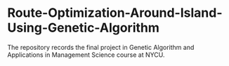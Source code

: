 # Route-Optimization-Around-Island-Using-Genetic-Algorithm
The repository records the final project in Genetic Algorithm and Applications in Management Science course at NYCU.
